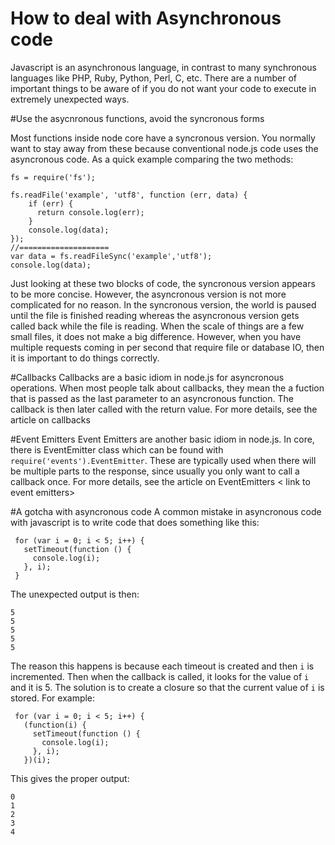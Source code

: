 # How to deal with Asynchronous code

Javascript is an asynchronous language, in contrast to many synchronous languages like PHP, Ruby, Python, Perl, C, etc.  There are a number of important things to be aware of if you do not want your code to execute in extremely unexpected ways.

#Use the asycnronous functions, avoid the syncronous forms

Most functions inside node core have a syncronous version. You normally want to stay away from these because conventional node.js code uses the asyncronous code. As a quick example comparing the two methods:

    fs = require('fs');

    fs.readFile('example', 'utf8', function (err, data) {
        if (err) {
          return console.log(err);
        }
        console.log(data);
    });
    //====================
    var data = fs.readFileSync('example','utf8');
    console.log(data);

Just looking at these two blocks of code, the syncronous version appears to be more concise. However, the asyncronous version is not more complicated for no reason. In the syncronous version, the world is paused until the file is finished reading whereas the asyncronous version gets called back while the file is reading. When the scale of things are a few small files, it does not make a big difference. However, when you have multiple requests coming in per second that require file or database IO, then it is important to do things correctly.


#Callbacks
Callbacks are a basic idiom in node.js for asyncronous operations. When most people talk about callbacks, they mean the a fuction that is passed as the last parameter to an asyncronous function. The callback is then later called with the return value. For more details, see the article on callbacks <link to article>

#Event Emitters
Event Emitters are another basic idiom in node.js. In core, there is EventEmitter class which can be found with `require('events').EventEmitter`. These are typically used when there will be multiple parts to the response, since usually you only want to call a callback once. For more details, see the article on EventEmitters < link to event emitters>

#A gotcha with asyncronous code
A common mistake in asyncronous code with javascript is to write code that does something like this:

     for (var i = 0; i < 5; i++) {
       setTimeout(function () {
         console.log(i);
       }, i);
     }

The unexpected output is then:

    5
    5
    5
    5
    5

The reason this happens is because each timeout is created and then `i` is incremented. Then when the callback is called, it looks for the value of `i` and it is 5. The solution is to create a closure so that the current value of `i` is stored. For example:

     for (var i = 0; i < 5; i++) {
       (function(i) {
         setTimeout(function () {
           console.log(i);
         }, i);
       })(i);

This gives the proper output:

    0
    1
    2
    3
    4
